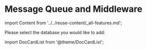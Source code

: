 # Message Queue and Middleware

import Content from '../../reuse-content/_all-features.md';

<Content />

 Please select the database you would like to add:

import DocCardList from '@theme/DocCardList';

<DocCardList />
